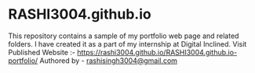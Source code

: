 # RASHI3004.github.io
This repository contains a sample of my portfolio web page and related folders. I have created it as a part of my internship at Digital Inclined.
Visit Published Website :- https://rashi3004.github.io/RASHI3004.github.io-portfolio/
Authored by - rashisingh3004@gmail.com
